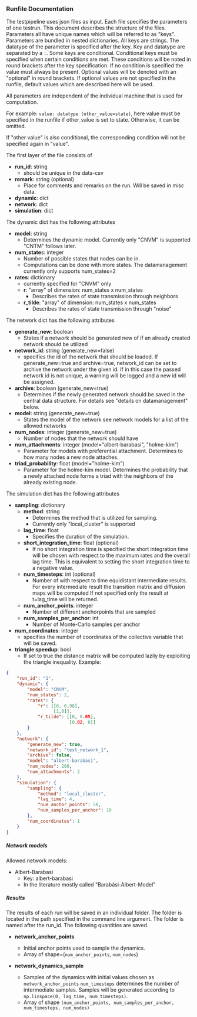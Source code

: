
### Runfile Documentation
The testpipeline uses json files as input. 
Each file specifies the parameters of one testrun.
This document describes the structure of the files. 
Parameters all have unique names which will be referred to as "keys".
Parameters are bundled in nested dictionaries.
All keys are strings.
The datatype of the parameter is specified after the key.
Key and datatype are separated by a `:`.
Some keys are conditional.
Conditional keys must be specified when certain conditions are met.
These conditions will be noted in round brackets after the key specification.
If no condition is specified the value must always be present.
Optional values will be denoted with an "optional" in round brackets.
If optional values are not specified in the runfile, default values which are described here will be used.

All parameters are independent of the individual machine that is used for computation.

For example:
`value: datatype (other_value=state)`, 
here value must be specified in the runfile if other_value is set to state.
Otherwise, it can be omitted.

If "other value" is also conditional, the corresponding condition will not be specified again in "value".

The first layer of the file consists of
* **run_id**: string 
  * should be unique in the data-csv
* **remark**: string (optional) 
  * Place for comments and remarks on the run. Will be saved in misc data.
* **dynamic**: dict 
* **network**: dict
* **simulation**: dict

The dynamic dict has the following attributes
* **model**: string 
  * Determines the dynamic model. Currently only "CNVM" is supported "CNTM" follows later.
* **num_state**s: integer
  * Number of possible states that nodes can be in. 
  * Computations can be done with more states. The datamanagement currently only supports num_states=2
* **rates**: dictionary 
  * currently specified for "CNVM" only
  * **r**: "array" of dimension: num_states x num_states
    * Describes the rates of state transmission through neighbors
  * **r_tilde**: "array" of dimension: num_states x num_states
    * Describes the rates of state transmission through "noise"

The network dict has the following attributes
* **generate_new**: boolean
  * States if a network should be generated new of if an already created network should be utilized
* **network_id**: string (generate_new=false)
  * specifies the id of the network that should be loaded. 
    If generate_new=true and archive=true, network_id can be set to archive the network under the given id.
    If in this case the passed network id is not unique, a warning will be logged and a new id will be assigned.
* **archive**: boolean (generate_new=true)
  * Determines if the newly generated network should be saved in the central data structure.
    For details see "details on datamanagement" below.
* **model**: string (generate_new=true)
  * States the model of the network see network models for a list of the allowed networks
* **num_nodes**: integer (generate_new=true)
  * Number of nodes that the network should have
* **num_attachments**: integer (model="albert-barabasi", "holme-kim")
  * Parameter for models with preferential attachment. Determines to how many nodes a new node attaches.
* **triad_probability**: float (model="holme-kim")
  * Parameter for the holme-kim model. 
  Determines the probability that a newly attached node forms a triad with the neighbors of the already existing node. 



The simulation dict has the following attributes
* **sampling**: dictionary
  * **method**: string
    * Determines the method that is utilized for sampling.
    * Currently only "local_cluster" is supported
  * **lag_time**: float 
    * Specifies the duration of the simulation.
  * **short_integration_time**: float (optional)
    * If no short integration time is specified
    the short integration time will be chosen with respect to the maximum rates and the overall lag time.
    This is equivalent to setting the short integration time to a negative value.
  * **num_timesteps**: int (optional)
    * Number of with respect to time equidistant intermediate results.
      For every intermediate result the transition matrix and diffusion maps will be computed
      If not specified only the result at t=lag_time will be returned.
  * **num_anchor_points**: integer
    * Number of different anchorpoints that are sampled
  * **num_samples_per_anchor**: int
    * Number of Monte-Carlo samples per anchor
* **num_coordinates**: integer
  * specifies the number of coordinates of the collective variable that will be saved.
* **triangle speedup**: bool
  * If set to true the distance matrix will be computed lazily by exploiting the triangle inequality.
Example:
```json
{
    "run_id": "1",
    "dynamic": {
        "model": "CNVM",
        "num_states": 2,
        "rates": {
            "r": [[0, 0.98],
                  [1,0]],
            "r_tilde": [[0, 0.05],
                        [0.02, 0]]
        }
    },
    "network": {
        "generate_new": true,
        "network_id": "test_network_1",
        "archive": false,
        "model": "albert-barabasi",
        "num_nodes": 200,
        "num_attachments": 2
    },
    "simulation": {
        "sampling": {
            "method": "local_cluster",
            "lag_time": 4,
            "num_anchor_points": 50,
            "num_samples_per_anchor": 10
        },
        "num_coordinates": 1
    }
}
```

##### Network models

Allowed network models:
* Albert-Barabasi
  * Key: albert-barabasi
  * In the literature mostly called "Barabási-Albert-Model"


##### Results

The results of each run will be saved in an individual folder. The folder is located in the path specified in the 
command line argument. The folder is named after the run_id. 
The following quantities are saved.

* **network_anchor_points** 
  * Initial anchor points used to sample the dynamics.
  * Array of shape=(`num_anchor_points`, `num_nodes`)

* **network_dynamics_sample** 
  * Samples of the dynamics with initial values chosen as `network_anchor_points`
  `num_timesteps` determines the number of intermediate samples. Samples will be generated according to 
  `np.linspace(0, lag_time, num_timesteps)`.
  * Array of shape `(num_anchor_points, num_samples_per_anchor, num_timesteps, num_nodes)`